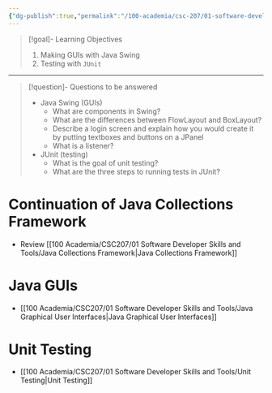 ```yaml
---
{"dg-publish":true,"permalink":"/100-academia/csc-207/01-software-developer-skills-and-tools/week-4-java-graphical-user-interfaces-unit-testing/","tags":["lecture","note","university"],"created":"2024-09-24T18:44:20.000-07:00","updated":"2024-10-30T17:51:50.009-07:00"}
---
```



> [!goal]- Learning Objectives
>
> 1. Making GUIs with Java Swing
> 2. Testing with `JUnit`

---

> [!question]- Questions to be answered
>
> - Java Swing (GUIs)
>     - What are components in Swing?
>     - What are the differences between FlowLayout and BoxLayout?
>     - Describe a login screen and explain how you would create it by putting textboxes and buttons on a JPanel
>     - What is a listener?
> - JUnit (testing)
>     - What is the goal of unit testing?
>     - What are the three steps to running tests in JUnit?

# Continuation of Java Collections Framework

- Review [[100 Academia/CSC207/01 Software Developer Skills and Tools/Java Collections Framework\|Java Collections Framework]]

# Java GUIs

- [[100 Academia/CSC207/01 Software Developer Skills and Tools/Java Graphical User Interfaces\|Java Graphical User Interfaces]]

# Unit Testing

- [[100 Academia/CSC207/01 Software Developer Skills and Tools/Unit Testing\|Unit Testing]]
